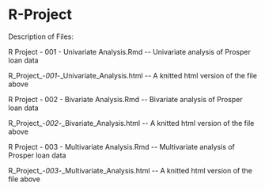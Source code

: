 # R-Project



Description of Files:

R Project - 001 - Univariate Analysis.Rmd -- Univariate analysis of Prosper loan data

R_Project_-_001_-_Univariate_Analysis.html -- A knitted html version of the file above

R Project - 002 - Bivariate Analysis.Rmd -- Bivariate analysis of Prosper loan data
 
R_Project_-_002_-_Bivariate_Analysis.html -- A knitted html version of the file above

R Project - 003 - Multivariate Analysis.Rmd -- Multivariate analysis of Prosper loan data

R_Project_-_003_-_Multivariate_Analysis.html -- A knitted html version of the file above



 
